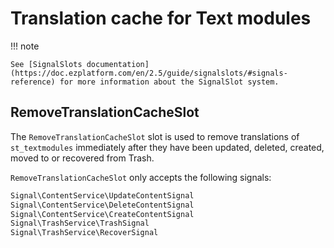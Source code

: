 # Translation cache for Text modules

!!! note

    See [SignalSlots documentation](https://doc.ezplatform.com/en/2.5/guide/signalslots/#signals-reference) for more information about the SignalSlot system.

## RemoveTranslationCacheSlot

The `RemoveTranslationCacheSlot` slot is used to remove translations of `st_textmodules` immediately after they have been updated, deleted, created, moved to or recovered from Trash.

`RemoveTranslationCacheSlot` only accepts the following signals:

``` php
Signal\ContentService\UpdateContentSignal
Signal\ContentService\DeleteContentSignal
Signal\ContentService\CreateContentSignal
Signal\TrashService\TrashSignal
Signal\TrashService\RecoverSignal
```
